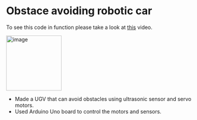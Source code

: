 # Obstace avoiding robotic car
To see this code in function please take a look at <a href='https://drive.google.com/file/d/1YSo7XSv0Ug-zJfyj7haXWHBGhYk-t-nm/view?usp=sharing'>this</a> video.

<img width="149" alt="image" src="https://github.com/dwipddalal/Obstace-avoiding-robotic-car/assets/91228207/d264aad1-b051-49c6-8fa3-f3a540327355">


- Made a UGV that can avoid obstacles using ultrasonic sensor and servo motors.
- Used Arduino Uno board to control the motors and sensors.

